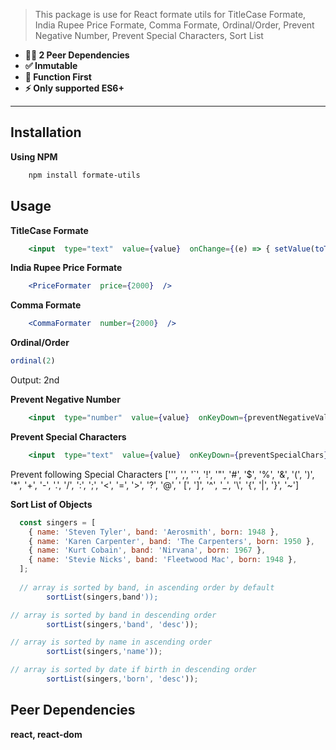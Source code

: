 > This package is use for React formate utils for TitleCase Formate, India Rupee Price Formate, Comma Formate, Ordinal/Order, Prevent Negative Number, Prevent Special Characters, Sort List

- **💪🏻 2 Peer Dependencies**
- **✅ Inmutable**
- **🎯 Function First**
- **⚡️ Only supported ES6+**

---

## Installation
**Using NPM**
```bash
    npm install formate-utils
```
## Usage

**TitleCase Formate**
```jsx
    <input  type="text"  value={value}  onChange={(e) => { setValue(toTitleCase(e)); }}  />
```
**India Rupee Price Formate**
```jsx
    <PriceFormater  price={2000}  />
```
**Comma Formate**
```jsx
    <CommaFormater  number={2000}  />
```
**Ordinal/Order**
```js
ordinal(2)
```
Output: 2nd

**Prevent Negative Number**
```jsx
    <input  type="number"  value={value}  onKeyDown={preventNegativeValues}  />
```
**Prevent Special Characters**
```jsx
    <input  type="text"  value={value}  onKeyDown={preventSpecialChars}  />
```
Prevent following Special Characters
['\'', ',', '`', '!', '"', '#', '$', '%', '&', '(', ')', '*', '+', '-', '.', '/', ':', ';', '<', '=', '>', '?', '@', '
[', ']', '^', '_', '\\', '{', '|', '}', '~']

**Sort List of Objects**

```js
  const singers = [
    { name: 'Steven Tyler', band: 'Aerosmith', born: 1948 },
    { name: 'Karen Carpenter', band: 'The Carpenters', born: 1950 },
    { name: 'Kurt Cobain', band: 'Nirvana', born: 1967 },
    { name: 'Stevie Nicks', band: 'Fleetwood Mac', born: 1948 },
  ];
  
  // array is sorted by band, in ascending order by default
        sortList(singers,band'));

// array is sorted by band in descending order
        sortList(singers,'band', 'desc'));

// array is sorted by name in ascending order
        sortList(singers,'name'));

// array is sorted by date if birth in descending order
        sortList(singers,'born', 'desc'));
```
## Peer Dependencies
**react, react-dom**
